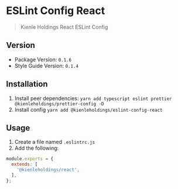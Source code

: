 # ESLint Config React

> Kienle Holdings React ESLint Config

## Version

- Package Version: `0.1.6`
- Style Guide Version: `0.1.4`

## Installation

1. Install peer dependencies:
   `yarn add typescript eslint prettier @kienleholdings/prettier-config -D`
1. Install config `yarn add @kienleholdings/eslint-config-react`

## Usage

1. Create a file named `.eslintrc.js`
1. Add the following:

```JavaScript
module.exports = {
  extends: [
    '@kienleholdings/react',
  ],
};
```
